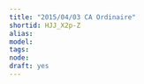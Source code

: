 ```yaml
---
title: "2015/04/03 CA Ordinaire"
shortid: HJJ_X2p-Z
alias: 
model: 
tags: 
node: 
draft: yes
--- 
```

 